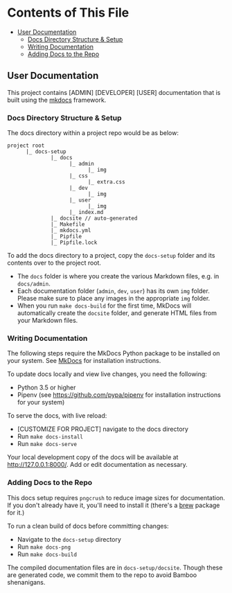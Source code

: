 # Contents of This File

- [User Documentation](#user-documentation)
    - [Docs Directory Structure & Setup](#docs-directory-structure--setup)
    - [Writing Documentation](#writing-documentation)
    - [Adding Docs to the Repo](#adding-docs-to-the-repo)

## User Documentation

This project contains [ADMIN] [DEVELOPER] [USER] documentation that is built using the [mkdocs](http://www.mkdocs.org) framework.

### Docs Directory Structure & Setup

The docs directory within a project repo would be as below:

```
project root
      |_ docs-setup
              |_ docs
                    |_ admin
                          |_ img
                    |_ css
                          |_ extra.css
                    |_ dev
                          |_ img
                    |_ user
                          |_ img
                    |_ index.md
              |_ docsite // auto-generated
              |_ Makefile
              |_ mkdocs.yml
              |_ Pipfile
              |_ Pipfile.lock
```

To add the docs directory to a project, copy the `docs-setup` folder and its contents over to the project root.

* The `docs` folder is where you create the various Markdown files, e.g. in `docs/admin`.
* Each documentation folder (`admin`, `dev`, `user`) has its own `img` folder. Please make sure to place any images in the appropriate `img` folder.
* When you run `make docs-build` for the first time, MkDocs will automatically create the `docsite` folder, and generate HTML files from your Markdown files.

### Writing Documentation

The following steps require the MkDocs Python package to be installed on your system. See [MkDocs](http://www.mkdocs.org/#installation) for installation instructions.

To update docs locally and view live changes, you need the following:

* Python 3.5 or higher
* Pipenv (see https://github.com/pypa/pipenv for installation instructions for your system)

To serve the docs, with live reload:
* [CUSTOMIZE FOR PROJECT] navigate to the docs directory
* Run `make docs-install`
* Run `make docs-serve`

Your local development copy of the docs will be available at http://127.0.0.1:8000/. Add or edit documentation as necessary.

### Adding Docs to the Repo

This docs setup requires `pngcrush` to reduce image sizes for documentation. If you don't already have it, you'll need to install it (there's a [brew](http://brewformulas.org/Pngcrush) package for it.)

To run a clean build of docs before committing changes:
* Navigate to the `docs-setup` directory
* Run `make docs-png`
* Run `make docs-build`

The compiled documentation files are in `docs-setup/docsite`. Though these are generated code, we commit them to the repo to avoid Bamboo shenanigans.

